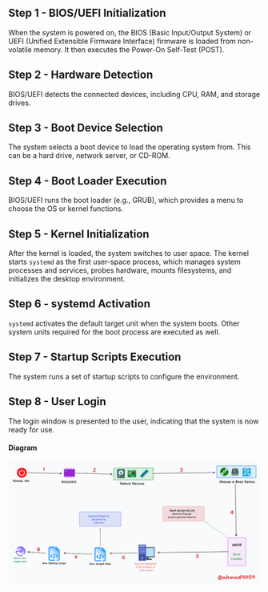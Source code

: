 
## Step 1 - BIOS/UEFI Initialization

When the system is powered on, the BIOS (Basic Input/Output System) or UEFI (Unified Extensible Firmware Interface) firmware is loaded from non-volatile memory. It then executes the Power-On Self-Test (POST).

## Step 2 - Hardware Detection

BIOS/UEFI detects the connected devices, including CPU, RAM, and storage drives.

## Step 3 - Boot Device Selection

The system selects a boot device to load the operating system from. This can be a hard drive, network server, or CD-ROM.

## Step 4 - Boot Loader Execution

BIOS/UEFI runs the boot loader (e.g., GRUB), which provides a menu to choose the OS or kernel functions.

## Step 5 - Kernel Initialization

After the kernel is loaded, the system switches to user space. The kernel starts `systemd` as the first user-space process, which manages system processes and services, probes hardware, mounts filesystems, and initializes the desktop environment.

## Step 6 - systemd Activation

`systemd` activates the default target unit when the system boots. Other system units required for the boot process are executed as well.

## Step 7 - Startup Scripts Execution

The system runs a set of startup scripts to configure the environment.

## Step 8 - User Login

The login window is presented to the user, indicating that the system is now ready for use.

#### Diagram

![](3-%20Rough%20Notes/assets/calcul.png)